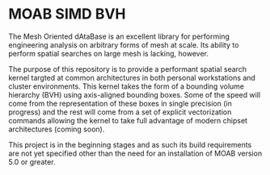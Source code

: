 

MOAB SIMD BVH
=============

The Mesh Oriented dAtaBase is an excellent library for performing engineering
analysis on arbitrary forms of mesh at scale. Its ability to perform spatial
searches on large mesh is lacking, however.

The purpose of this repository is to provide a performant spatial search kernel
targted at common architectures in both personal workstations and cluster
environments. This kernel takes the form of a bounding volume hierarchy (BVH)
using axis-aligned bounding boxes. Some of the speed will come from the
representation of these boxes in single precision (in progress) and the rest
will come from a set of explicit vectorization commands allowing the kernel to
take full advantage of modern chipset architectures (coming soon).

This project is in the beginning stages and as such its build requirements are
not yet specified other than the need for an installation of MOAB version 5.0 or
greater.

